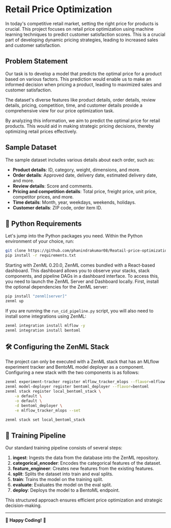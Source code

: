 # Retail Price Optimization

In today's competitive retail market, setting the right price for products is crucial. This project focuses on retail price optimization using machine learning techniques to predict customer satisfaction scores. This is a crucial part of developing dynamic pricing strategies, leading to increased sales and customer satisfaction.

## Problem Statement

Our task is to develop a model that predicts the optimal price for a product based on various factors. This prediction would enable us to make an informed decision when pricing a product, leading to maximized sales and customer satisfaction.

The dataset's diverse features like product details, order details, review details, pricing, competition, time, and customer details provide a comprehensive view for our price optimization task.

By analyzing this information, we aim to predict the optimal price for retail products. This would aid in making strategic pricing decisions, thereby optimizing retail prices effectively.

## Sample Dataset

The sample dataset includes various details about each order, such as:

- **Product details**: ID, category, weight, dimensions, and more.
- **Order details**: Approved date, delivery date, estimated delivery date, and more.
- **Review details**: Score and comments.
- **Pricing and competition details**: Total price, freight price, unit price, competitor prices, and more.
- **Time details**: Month, year, weekdays, weekends, holidays.
- **Customer details**: ZIP code, order item ID.

## 🐍 Python Requirements

Let's jump into the Python packages you need. Within the Python environment of your choice, run:

```bash
git clone https://github.com/phanindrakumar08/Reatail-price-optimization.git
pip install -r requirements.txt
```

Starting with ZenML 0.20.0, ZenML comes bundled with a React-based dashboard. This dashboard allows you to observe your stacks, stack components, and pipeline DAGs in a dashboard interface. To access this, you need to launch the ZenML Server and Dashboard locally. First, install the optional dependencies for the ZenML server:

```bash
pip install "zenml[server]"
zenml up
```

If you are running the `run_cid_pipeline.py` script, you will also need to install some integrations using ZenML:

```bash
zenml integration install mlflow -y
zenml integration install bentoml
```

## 🛠 Configuring the ZenML Stack

The project can only be executed with a ZenML stack that has an MLflow experiment tracker and BentoML model deployer as a component. Configuring a new stack with the two components is as follows:

```bash
zenml experiment-tracker register mlflow_tracker_mlops --flavor=mlflow
zenml model-deployer register bentoml_deployer --flavor=bentoml
zenml stack register local_bentoml_stack \
    -a default \
    -o default \
    -d bentoml_deployer \
    -e mlflow_tracker_mlops --set

zenml stack set local_bentoml_stack
```

## 🚀 Training Pipeline

Our standard training pipeline consists of several steps:

1. **ingest**: Ingests the data from the database into the ZenML repository.
2. **categorical_encoder**: Encodes the categorical features of the dataset.
3. **feature_engineer**: Creates new features from the existing features.
4. **split**: Splits the dataset into train and eval splits.
5. **train**: Trains the model on the training split.
6. **evaluate**: Evaluates the model on the eval split.
7. **deploy**: Deploys the model to a BentoML endpoint.

This structured approach ensures efficient price optimization and strategic decision-making.

---

🎯 **Happy Coding!** 🚀
